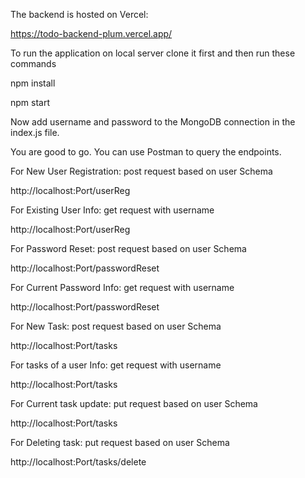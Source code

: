 The backend is hosted on Vercel:

https://todo-backend-plum.vercel.app/

To run the application on local server clone it first and then run these commands

npm install

npm start

Now add username and password to the MongoDB connection in the index.js file.

You are good to go. You can use Postman to query the endpoints.

For New User Registration: post request based on user Schema

http://localhost:Port/userReg

For Existing User Info: get request with username

http://localhost:Port/userReg

For Password Reset: post request based on user Schema

http://localhost:Port/passwordReset

For Current Password Info: get request with username

http://localhost:Port/passwordReset

For New Task: post request based on user Schema

http://localhost:Port/tasks

For tasks of a user Info: get request with username

http://localhost:Port/tasks

For Current task update: put request based on user Schema

http://localhost:Port/tasks

For Deleting task: put request based on user Schema

http://localhost:Port/tasks/delete



